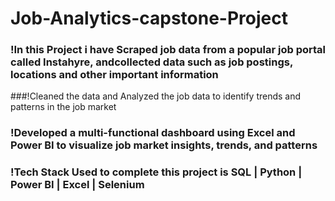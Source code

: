 # Job-Analytics-capstone-Project

### !In this Project i have Scraped job data from a popular job portal called Instahyre, andcollected data such as job postings, locations and other important information
###!Cleaned the data and Analyzed the job data to identify trends and patterns in the job market
### !Developed a multi-functional dashboard using Excel and Power BI to visualize job market insights, trends, and patterns
### !Tech Stack Used to complete this project is SQL | Python | Power BI | Excel | Selenium
